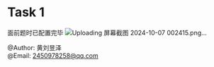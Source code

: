 # Task 1

面前题时已配置完毕 
![Uploading 屏幕截图 2024-10-07 002415.png…]()



@Author: 黄刘昱泽  
@Email: 2450978258@qq.com

